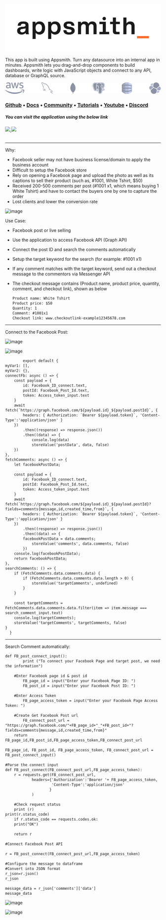 ![](https://raw.githubusercontent.com/appsmithorg/appsmith/release/static/appsmith_logo_primary.png)

This app is built using Appsmith. Turn any datasource into an internal app in minutes. Appsmith lets you drag-and-drop components to build dashboards, write logic with JavaScript objects and connect to any API, database or GraphQL source.

![](https://raw.githubusercontent.com/appsmithorg/appsmith/release/static/images/integrations.png)

### [Github](https://github.com/appsmithorg/appsmith) • [Docs](https://docs.appsmith.com/?utm_source=github&utm_medium=social&utm_content=appsmith_docs&utm_campaign=null&utm_term=appsmith_docs) • [Community](https://community.appsmith.com/) • [Tutorials](https://github.com/appsmithorg/appsmith/tree/update/readme#tutorials) • [Youtube](https://www.youtube.com/appsmith) • [Discord](https://discord.gg/rBTTVJp)

##### You can visit the application using the below link

###### [![](https://assets.appsmith.com/git-sync/Buttons.svg) ](https://app.appsmith.com/applications/6289e2937901344ba8d17ca5/pages/6289e2937901344ba8d17ca8) [![](https://assets.appsmith.com/git-sync/Buttons2.svg)](https://app.appsmith.com/applications/6289e2937901344ba8d17ca5/pages/6289e2937901344ba8d17ca8/edit)

------------------------------------------------------------------------------------------------------------------------------------------------------

Why:

- Facebook seller may not have business license/domain to apply the business account
- Difficult to setup the Facebook store
- Rely on opening a Facebook page and upload the photo as well as its captions to sell their product (such as, #1001, White Tshirt, $50)
- Received 200-500 comments per post (#1001 x1, which means buying 1 White Tshirt) and have to contact the buyers one by one to capture the order
- Lost clients and lower the conversion rate

<img width="600" alt="image" src="https://user-images.githubusercontent.com/39978937/204190945-23202d28-6eb9-4b0e-886c-4b7d2121aef5.png">


Use Case:
- Facebook post or live selling
- Use the application to access Facebook API (Graph API)
- Connect the post ID and search the comments automatically
- Setup the target keyword for the search (for example: #1001 x1)
- If any comment matches with the target keyword, send out a checkout message to the commentors via Messenger API
- The checkout message contains (Product name, product price, quantity, comment, and checkout link), shown as below

      Product name: White Tshirt
      Product price: $50
      Quantity: 1
      Comment: #1001x1
      Checkout link: www.checkoutlink-example12345678.com
            
------------------------------------------------------------------------------------------------------------------------------------------------------

Connect to the Facebook Post:

![image](https://user-images.githubusercontent.com/39978937/204191813-e19fd828-80d3-46a1-9b50-98eea15d30f5.png)

![image](https://user-images.githubusercontent.com/39978937/204191873-15346512-c35f-46d6-a537-0cadeb64fff7.png)

            export default {
	myVar1: [],
	myVar2: {},
	connectFb: async () => {
		const payload = {
			id: Facebook_ID_connect.text,
			postId: Facebook_Post_Id.text,
			token: Access_token_input.text
		}
		await fetch(`https://graph.facebook.com/${payload.id}_${payload.postId}`, {
			headers: { Authorization: `Bearer ${payload.token}`, 'Content-Type':'application/json' }
		})
			.then((response) => response.json())
			.then((data) => {
				console.log(data)
				storeValue('postData', data, false)
		})
	},
	fetchComments: async () => {
		let facebookPostData;
		
		const payload = {
			id: Facebook_ID_connect.text,
			postId: Facebook_Post_Id.text,
			token: Access_token_input.text
		}
		await fetch(`https://graph.facebook.com/${payload.id}_${payload.postId}?fields=comments{message,id,created_time,from}`, {
			headers: { Authorization: `Bearer ${payload.token}`, 'Content-Type':'application/json' }
		})
			.then((response) => response.json())
			.then((data) => {
			facebookPostData = data.comments;
				storeValue('comments', data.comments, false)
			})
		console.log(facebookPostData);
		return facebookPostData;
	},
	searchComments: () => {
		if (FetchComments.data.comments.data) {
			if (FetchComments.data.comments.data.length > 0) {
				storeValue('targetComments', undefined)
			}
		}

		const targetComments = FetchComments.data.comments.data.filter(item => item.message === search_comment_input.text)
		console.log(targetComments);
		storeValue('targetComments', targetComments, false)
	}
      }
      
------------------------------------------------------------------------------------------------------------------------------------------------------

Search Comment automatically:

	def FB_post_connect_input():
    		print ("To connect your Facebook Page and target post, we need the information")
    
    	#Enter Facebook page id & post id
    		FB_page_id = input("Enter your Facebook Page ID: ")
    		FB_post_id = input("Enter your Facebook Post ID: ")
    
    	#Enter Access Token
    		FB_page_access_token = input("Enter your Facebook Page Access Token: ")
    
    	#Create Get Facebook Post url
    		FB_connect_post_url = "https://graph.facebook.com/"+FB_page_id+"_"+FB_post_id+"?fields=comments{message,id,created_time,from}"
   	 	return FB_page_id,FB_post_id,FB_page_access_token,FB_connect_post_url
		
	FB_page_id, FB_post_id, FB_page_access_token, FB_connect_post_url = FB_post_connect_input()
	
	#Parse the connect input
	def FB_post_connect(FB_connect_post_url,FB_page_access_token):
    	r = requests.get(FB_connect_post_url,
                headers={'Authorization':'Bearer '+ FB_page_access_token,
                         'Content-Type':'application/json'
                        }
                )
    
    	#Check request status
    	print (r)
   	print(r.status_code)
    	if r.status_code == requests.codes.ok:
      	print("OK")
    	
    	return r
	
	#Connect Facebook Post API

	r = FB_post_connect(FB_connect_post_url,FB_page_access_token)
	
	#Configure the message to dataframe
	#Convert into JSON format
	r_json=r.json()
	r_json

	message_data = r_json['comments']['data']
	message_data


![image](https://user-images.githubusercontent.com/39978937/204192093-3c7b5189-88ba-4f0c-91f1-c57b77bf27ea.png)

![image](https://user-images.githubusercontent.com/39978937/204192125-4c038ef4-7635-4de4-9a60-1b69d0e97145.png)


